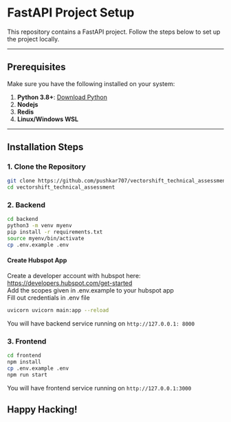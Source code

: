 # FastAPI Project Setup

This repository contains a FastAPI project. Follow the steps below to set up the project locally.

---

## Prerequisites

Make sure you have the following installed on your system:

1. **Python 3.8+**: [Download Python](https://www.python.org/downloads/)
2. **Nodejs**
2. **Redis**
3. **Linux/Windows WSL**

---

## Installation Steps

### 1. Clone the Repository
```bash
git clone https://github.com/pushkar707/vectorshift_technical_assessment
cd vectorshift_technical_assessment
```

### 2. Backend
```bash
cd backend
python3 -m venv myenv
pip install -r requirements.txt
source myenv/bin/activate
cp .env.example .env
```

#### Create Hubspot App
Create a developer account with hubspot here: https://developers.hubspot.com/get-started<br>
Add the scopes given in .env.example to your hubspot app<br>
Fill out credentials in .env file

``` bash
uvicorn uvicorn main:app --reload
```
You will have backend service running on `http://127.0.0.1: 8000`

### 3. Frontend
```bash
cd frontend
npm install
cp .env.example .env
npm run start
```
You will have frontend service running on `http://127.0.0.1:3000`

## Happy Hacking!